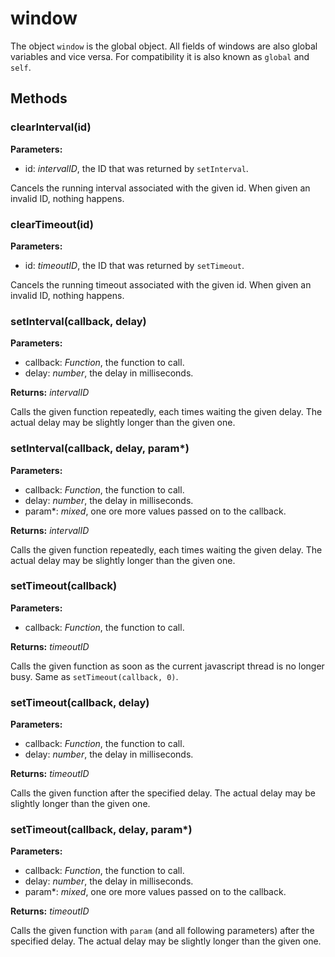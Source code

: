 ---
---
# window
The object `window` is the global object. All fields of windows are also global variables and vice versa. For compatibility it is also known as `global` and `self`.

## Methods
### clearInterval(id)


**Parameters:** 

- id: *intervalID*, the ID that was returned by `setInterval`.

Cancels the running interval associated with the given id. When given an invalid ID, nothing happens.

### clearTimeout(id)


**Parameters:** 

- id: *timeoutID*, the ID that was returned by `setTimeout`.

Cancels the running timeout associated with the given id. When given an invalid ID, nothing happens.

### setInterval(callback, delay)


**Parameters:** 

- callback: *Function*, the function to call.
- delay: *number*, the delay in milliseconds.

**Returns:** *intervalID*

Calls the given function repeatedly, each times waiting the given delay. The actual delay may be slightly longer than the given one.

### setInterval(callback, delay, param*)


**Parameters:** 

- callback: *Function*, the function to call.
- delay: *number*, the delay in milliseconds.
- param*: *mixed*, one ore more values passed on to the callback.

**Returns:** *intervalID*

Calls the given function repeatedly, each times waiting the given delay. The actual delay may be slightly longer than the given one.

### setTimeout(callback)


**Parameters:** 

- callback: *Function*, the function to call.

**Returns:** *timeoutID*

Calls the given function as soon as the current javascript thread is no longer busy. Same as `setTimeout(callback, 0)`.

### setTimeout(callback, delay)


**Parameters:** 

- callback: *Function*, the function to call.
- delay: *number*, the delay in milliseconds.

**Returns:** *timeoutID*

Calls the given function after the specified delay. The actual delay may be slightly longer than the given one.

### setTimeout(callback, delay, param*)


**Parameters:** 

- callback: *Function*, the function to call.
- delay: *number*, the delay in milliseconds.
- param*: *mixed*, one ore more values passed on to the callback.

**Returns:** *timeoutID*

Calls the given function with `param` (and all following parameters) after the specified delay. The actual delay may be slightly longer than the given one.

